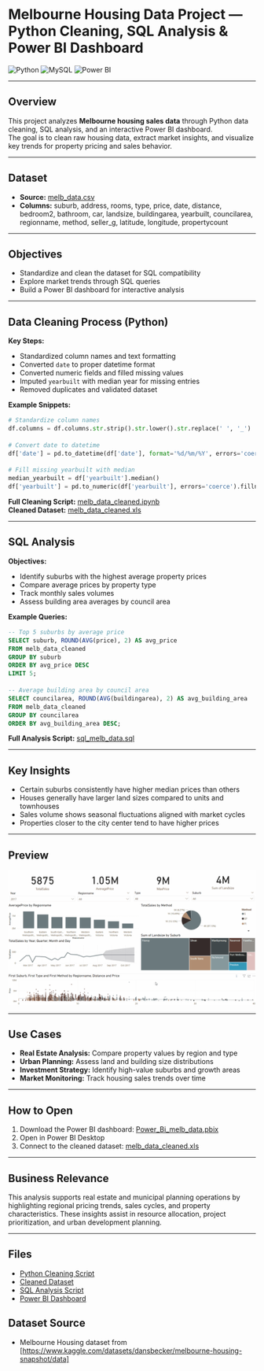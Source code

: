 # **Melbourne Housing Data Project — Python Cleaning, SQL Analysis & Power BI Dashboard**  
![Python](https://img.shields.io/badge/Python-3776AB.svg?style=for-the-badge&logo=Python&logoColor=white)
![MySQL](https://img.shields.io/badge/mysql-%2300f.svg?style=for-the-badge&logo=mysql&logoColor=white)
![Power BI](https://img.shields.io/badge/power_bi-F2C811?style=for-the-badge&logo=powerbi&logoColor=black)

---

## **Overview**  
This project analyzes **Melbourne housing sales data** through Python data cleaning, SQL analysis, and an interactive Power BI dashboard.  
The goal is to clean raw housing data, extract market insights, and visualize key trends for property pricing and sales behavior.

---

## **Dataset**
- **Source:** [melb_data.csv](https://github.com/kChe626/Melbourne-Housing-Project/blob/main/Melbourne_housing_Dashboard/data/melb_data.csv)  
- **Columns:** suburb, address, rooms, type, price, date, distance, bedroom2, bathroom, car, landsize, buildingarea, yearbuilt, councilarea, regionname, method, seller_g, latitude, longitude, propertycount

---

## **Objectives**
- Standardize and clean the dataset for SQL compatibility  
- Explore market trends through SQL queries  
- Build a Power BI dashboard for interactive analysis  

---

## **Data Cleaning Process (Python)**
**Key Steps:**
- Standardized column names and text formatting  
- Converted `date` to proper datetime format  
- Converted numeric fields and filled missing values  
- Imputed `yearbuilt` with median year for missing entries  
- Removed duplicates and validated dataset

**Example Snippets:**  
```python
# Standardize column names
df.columns = df.columns.str.strip().str.lower().str.replace(' ', '_')

# Convert date to datetime
df['date'] = pd.to_datetime(df['date'], format='%d/%m/%Y', errors='coerce')

# Fill missing yearbuilt with median
median_yearbuilt = df['yearbuilt'].median()
df['yearbuilt'] = pd.to_numeric(df['yearbuilt'], errors='coerce').fillna(median_yearbuilt)
```

**Full Cleaning Script:** [melb_data_cleaned.ipynb](https://github.com/kChe626/Melbourne-Housing-Project/blob/main/Melbourne_housing_Dashboard/scripts/melb_data_cleaned.ipynb)  
**Cleaned Dataset:** [melb_data_cleaned.xls](https://github.com/kChe626/Melbourne-Housing-Project/blob/main/Melbourne_housing_Dashboard/data/melb_data_cleaned.xls)

---

## **SQL Analysis**
**Objectives:**
- Identify suburbs with the highest average property prices  
- Compare average prices by property type  
- Track monthly sales volumes  
- Assess building area averages by council area

**Example Queries:**
```sql
-- Top 5 suburbs by average price
SELECT suburb, ROUND(AVG(price), 2) AS avg_price
FROM melb_data_cleaned
GROUP BY suburb
ORDER BY avg_price DESC
LIMIT 5;

-- Average building area by council area
SELECT councilarea, ROUND(AVG(buildingarea), 2) AS avg_building_area
FROM melb_data_cleaned
GROUP BY councilarea
ORDER BY avg_building_area DESC;
```

**Full Analysis Script:** [sql_melb_data.sql](https://github.com/kChe626/Melbourne-Housing-Project/blob/main/Melbourne_housing_Dashboard/scripts/sql_melb_data.sql)

---

## **Key Insights**
- Certain suburbs consistently have higher median prices than others  
- Houses generally have larger land sizes compared to units and townhouses  
- Sales volume shows seasonal fluctuations aligned with market cycles  
- Properties closer to the city center tend to have higher prices

---

## **Preview**
![Melbourne Housing Dashboard](https://github.com/kChe626/Melbourne-Housing-Project/blob/main/Melbourne_housing_Dashboard/image/Housing_Dashboard.gif)

---

## **Use Cases**
- **Real Estate Analysis:** Compare property values by region and type  
- **Urban Planning:** Assess land and building size distributions  
- **Investment Strategy:** Identify high-value suburbs and growth areas  
- **Market Monitoring:** Track housing sales trends over time

---

## **How to Open**
1. Download the Power BI dashboard: [Power_Bi_melb_data.pbix](https://github.com/kChe626/Melbourne-Housing-Project/blob/main/Melbourne_housing_Dashboard/Power_Bi_melb_data.pbix)  
2. Open in Power BI Desktop  
3. Connect to the cleaned dataset: [melb_data_cleaned.xls](https://github.com/kChe626/Melbourne-Housing-Project/blob/main/Melbourne_housing_Dashboard/data/melb_data_cleaned.xls)  

---

## **Business Relevance**
This analysis supports real estate and municipal planning operations by highlighting regional pricing trends, sales cycles, and property characteristics. These insights assist in resource allocation, project prioritization, and urban development planning.

---

## **Files**
- [Python Cleaning Script](https://github.com/kChe626/Melbourne-Housing-Project/blob/main/Melbourne_housing_Dashboard/scripts/melb_data_cleaned.ipynb)
- [Cleaned Dataset](https://github.com/kChe626/Melbourne-Housing-Project/blob/main/Melbourne_housing_Dashboard/data/melb_data_cleaned.xls) 
- [SQL Analysis Script](https://github.com/kChe626/Melbourne-Housing-Project/blob/main/Melbourne_housing_Dashboard/scripts/sql_melb_data.sql)   
- [Power BI Dashboard](https://github.com/kChe626/Melbourne-Housing-Project/blob/main/Melbourne_housing_Dashboard/Power_Bi_melb_data.pbix)


## Dataset Source

- Melbourne Housing dataset from [https://www.kaggle.com/datasets/dansbecker/melbourne-housing-snapshot/data]


